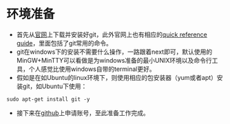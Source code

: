 # 环境准备

* 首先从[官网](https://git-scm.com/downloads)上下载并安装好git，此外官网上也有相应的[quick reference guide](https://github.github.com/training-kit/downloads/zh_CN/github-git-cheat-sheet/)，里面包括了git常用的命令。
* git在windows下的安装不需要什么操作，一路跟着next即可，默认使用的MinGW+MinTTY可以看做是为windows准备的最小UNIX环境以及命令行工具，个人感觉比使用windows自带的terminal更好。
* 假如是在如Ubuntu的linux环境下，则使用相应的包安装器（yum或者apt）安装git，如Ubuntu下使用：

```text
sudo apt-get install git -y
```

* 接下来在[github](https://github.com/)上申请账号，至此准备工作完成。



